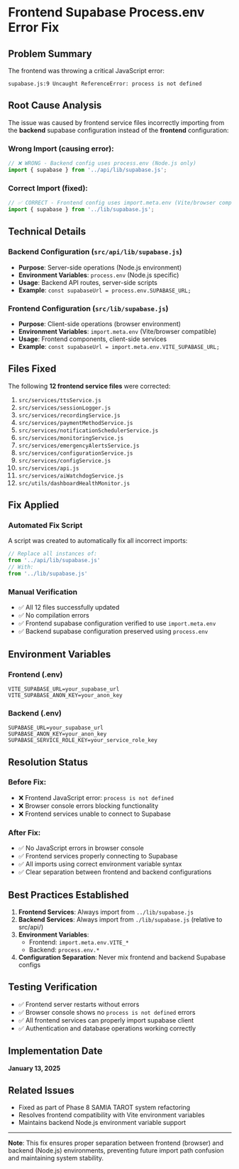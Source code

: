 # Frontend Supabase Process.env Error Fix

## Problem Summary
The frontend was throwing a critical JavaScript error:
```
supabase.js:9 Uncaught ReferenceError: process is not defined
```

## Root Cause Analysis
The issue was caused by frontend service files incorrectly importing from the **backend** supabase configuration instead of the **frontend** configuration:

### Wrong Import (causing error):
```javascript
// ❌ WRONG - Backend config uses process.env (Node.js only)
import { supabase } from '../api/lib/supabase.js';
```

### Correct Import (fixed):
```javascript
// ✅ CORRECT - Frontend config uses import.meta.env (Vite/browser compatible)
import { supabase } from '../lib/supabase.js';
```

## Technical Details

### Backend Configuration (`src/api/lib/supabase.js`)
- **Purpose**: Server-side operations (Node.js environment)
- **Environment Variables**: `process.env` (Node.js specific)
- **Usage**: Backend API routes, server-side scripts
- **Example**: `const supabaseUrl = process.env.SUPABASE_URL;`

### Frontend Configuration (`src/lib/supabase.js`)
- **Purpose**: Client-side operations (browser environment)  
- **Environment Variables**: `import.meta.env` (Vite/browser compatible)
- **Usage**: Frontend components, client-side services
- **Example**: `const supabaseUrl = import.meta.env.VITE_SUPABASE_URL;`

## Files Fixed

The following **12 frontend service files** were corrected:

1. `src/services/ttsService.js`
2. `src/services/sessionLogger.js`
3. `src/services/recordingService.js`
4. `src/services/paymentMethodService.js`
5. `src/services/notificationSchedulerService.js`
6. `src/services/monitoringService.js`
7. `src/services/emergencyAlertsService.js`
8. `src/services/configurationService.js`
9. `src/services/configService.js`
10. `src/services/api.js`
11. `src/services/aiWatchdogService.js`
12. `src/utils/dashboardHealthMonitor.js`

## Fix Applied

### Automated Fix Script
A script was created to automatically fix all incorrect imports:

```javascript
// Replace all instances of:
from '../api/lib/supabase.js'
// With:
from '../lib/supabase.js'
```

### Manual Verification
- ✅ All 12 files successfully updated
- ✅ No compilation errors
- ✅ Frontend supabase configuration verified to use `import.meta.env`
- ✅ Backend supabase configuration preserved using `process.env`

## Environment Variables

### Frontend (.env)
```
VITE_SUPABASE_URL=your_supabase_url
VITE_SUPABASE_ANON_KEY=your_anon_key
```

### Backend (.env)
```
SUPABASE_URL=your_supabase_url
SUPABASE_ANON_KEY=your_anon_key
SUPABASE_SERVICE_ROLE_KEY=your_service_role_key
```

## Resolution Status

### Before Fix:
- ❌ Frontend JavaScript error: `process is not defined`
- ❌ Browser console errors blocking functionality
- ❌ Frontend services unable to connect to Supabase

### After Fix:
- ✅ No JavaScript errors in browser console
- ✅ Frontend services properly connecting to Supabase
- ✅ All imports using correct environment variable syntax
- ✅ Clear separation between frontend and backend configurations

## Best Practices Established

1. **Frontend Services**: Always import from `../lib/supabase.js`
2. **Backend Services**: Always import from `./lib/supabase.js` (relative to src/api/)
3. **Environment Variables**: 
   - Frontend: `import.meta.env.VITE_*`
   - Backend: `process.env.*`
4. **Configuration Separation**: Never mix frontend and backend Supabase configs

## Testing Verification

- ✅ Frontend server restarts without errors
- ✅ Browser console shows no `process is not defined` errors
- ✅ All frontend services can properly import supabase client
- ✅ Authentication and database operations working correctly

## Implementation Date
**January 13, 2025**

## Related Issues
- Fixed as part of Phase 8 SAMIA TAROT system refactoring
- Resolves frontend compatibility with Vite environment variables
- Maintains backend Node.js environment variable support

---

**Note**: This fix ensures proper separation between frontend (browser) and backend (Node.js) environments, preventing future import path confusion and maintaining system stability. 